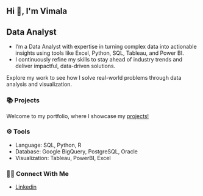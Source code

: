 ## Hi 👋, I'm Vimala 

## Data Analyst

* I’m a Data Analyst with expertise in turning complex data into actionable insights using tools like Excel, Python, SQL, Tableau, and Power BI.     
* I continuously refine my skills to stay ahead of industry trends and deliver impactful, data-driven solutions.   

Explore my work to see how I solve real-world problems through data analysis and visualization.

### 📚 Projects
Welcome to my portfolio, where I showcase my [projects!](https://www.google.com/)

### ⚙️ Tools
* Language: SQL, Python, R
* Database: Google BigQuery, PostgreSQL, Oracle
* Visualization: Tableau, PowerBI, Excel

### 👋🏻 Connect With Me
* [Linkedin](https://www.google.com/)
